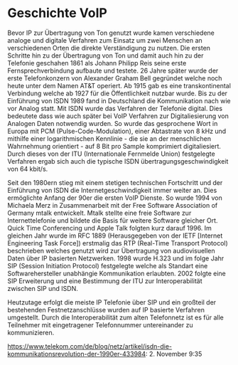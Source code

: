 Geschichte VoIP
===============
Bevor IP zur Übertragung von Ton genutzt wurde kamen verschiedene analoge und digitale Verfahren zum Einsatz um zwei Menschen an verschiedenen Orten die direkte Verständigung zu nutzen. Die ersten Schritte hin zu der Übertragung von Ton und damit auch hin zu der Telefonie geschahen 1861 als Johann Philipp Reis seine erste Fernsprechverbindung aufbaute und testete. 26 Jahre später wurde der erste Telefonkonzern von Alexander Graham Bell gegründet welche noch heute unter dem Namen AT&T operiert. Ab 1915 gab es eine transkontinental Verbindung welche ab 1927 für die Öffentlichkeit nutzbar wurde. Bis zu der Einführung von ISDN 1989 fand in Deutschland die Kommunikation nach wie vor Analog statt. Mit ISDN wurde das Verfahren der Telefonie digital. Dies bedeutete dass wie auch später bei VoIP Verfahren zur Digitaliesierung von Analogen Daten notwendig wurden. So wurde das gesprochene Wort in Europa mit PCM (Pulse-Code-Modulation), einer Abtastrate von 8 kHz und mithilfe einer logarithmischen Kennlinie - die sie an der menschlichen Wahrnehmung orientiert - auf 8 Bit pro Sample komprimiert digitaliesiert. Durch dieses von der ITU (Internationale Fernmelde Union) festgelegte Verfahren ergab sich auch die typische ISDN übertragungsgeschwindigkeit von 64 kbit/s. 

Seit den 1980ern stieg mit einem stetigen technischen Fortschritt und der Einführung von ISDN die Internetgeschwindigkeit immer weiter an. Dies ermöglichte Anfang der 90er die ersten VoIP Dienste. So wurde 1994 von Michaela Merz in Zusammenarbeit mit der Free Software Association of Germany mtalk entwickelt. Mtalk stellte eine freie Software zur Internettelefonie und bildete die Basis für weitere Software gleicher Ort. Quick Time Conferencing und Apple Talk folgten kurz darauf 1996. Im gleichen Jahr wurde im RFC 1889 (Herausgegeben von der IETF [Internet Engineering Task Force]) erstmalig das RTP (Real-Time Transport Protocol) beschrieben welches genutzt wird zur Übertragung von audiovisuellen Daten über IP basierten Netzwerken. 1998 wurde H.323 und im folge Jahr SIP (Session Initiation Protocol) festgelegte welche als Standart eine Softwarehersteller unabhängie Kommunikation erlaubten. 2002 folgte eine SIP Erweiterung und eine Bestimmung der ITU zur Interoperabilität zwischen SIP und ISDN.

Heutzutage erfolgt die meiste IP Telefonie über SIP und ein großteil der bestehenden Festnetzanschlüsse wurden auf IP basierte Verfahren umgestellt. Durch die Interoperabilität zum alten Telefonnetz ist es für alle Teilnehmer mit eingetragener Telefonnummer untereinander zu kommunizieren.

https://www.telekom.com/de/blog/netz/artikel/isdn-die-kommunikationsrevolution-der-1990er-433984: 2. November 9:35
